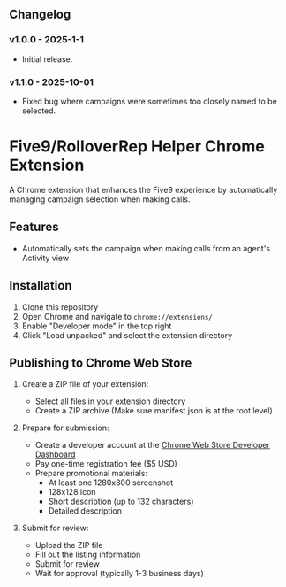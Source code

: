 ## Changelog

### v1.0.0 - 2025-1-1
- Initial release.

### v1.1.0 - 2025-10-01
- Fixed bug where campaigns were sometimes too closely named to be selected.

# Five9/RolloverRep Helper Chrome Extension

A Chrome extension that enhances the Five9 experience by automatically managing campaign selection when making calls.

## Features

- Automatically sets the campaign when making calls from an agent's Activity view

## Installation

1. Clone this repository
2. Open Chrome and navigate to `chrome://extensions/`
3. Enable "Developer mode" in the top right
4. Click "Load unpacked" and select the extension directory

## Publishing to Chrome Web Store

1. Create a ZIP file of your extension:
   - Select all files in your extension directory
   - Create a ZIP archive (Make sure manifest.json is at the root level)

2. Prepare for submission:
   - Create a developer account at the [Chrome Web Store Developer Dashboard](https://chrome.google.com/webstore/devconsole)
   - Pay one-time registration fee ($5 USD)
   - Prepare promotional materials:
     - At least one 1280x800 screenshot
     - 128x128 icon
     - Short description (up to 132 characters)
     - Detailed description

3. Submit for review:
   - Upload the ZIP file
   - Fill out the listing information
   - Submit for review
   - Wait for approval (typically 1-3 business days)

